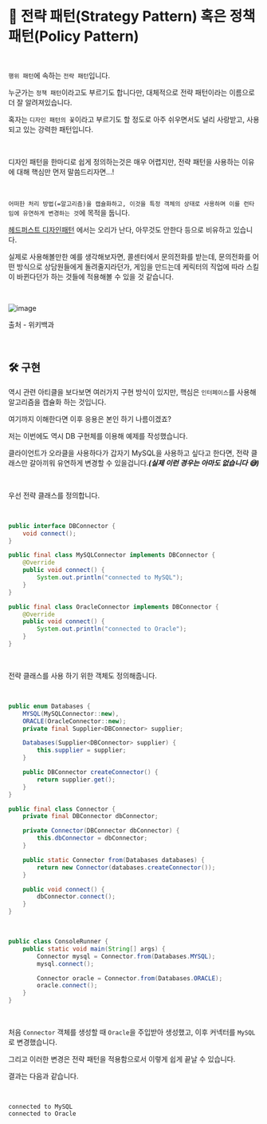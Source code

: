 # 📜 전략 패턴(Strategy Pattern) 혹은 정책 패턴(Policy Pattern)

<br />

`행위 패턴`에 속하는 `전략 패턴`입니다.

누군가는 `정책 패턴`이라고도 부르기도 합니다만, 대체적으로 전략 패턴이라는 이름으로 더 잘 알려져있습니다.

혹자는 `디자인 패턴의 꽃`이라고 부르기도 할 정도로 아주 쉬우면서도 널리 사랑받고, 사용되고 있는 강력한 패턴입니다.

<br >

디자인 패턴을 한마디로 쉽게 정의하는것은 매우 어렵지만, 전략 패턴을 사용하는 이유에 대해 핵심만 먼저 말씀드리자면...!

<br />

`어떠한 처리 방법(=알고리즘)을 캡슐화하고, 이것을 특정 객체의 상태로 사용하며 이를 런타임에 유연하게 변경하는 것`에 목적을 둡니다.

[헤드퍼스트 디자인패턴](https://www.aladin.co.kr/shop/wproduct.aspx?ItemId=582754) 에서는 오리가 난다, 아무것도 안한다 등으로 비유하고 있습니다.

실제로 사용해볼만한 예를 생각해보자면, 콜센터에서 문의전화를 받는데, 문의전화를 어떤 방식으로 상담원들에게 돌려줄지라던가, 게임을 만드는데 케릭터의 직업에 따라 스킬이 바뀐다던가 하는 것들에 적용해볼 수 있을 것 같습니다.

<br />

![image](https://user-images.githubusercontent.com/71188307/133035797-e53b96bc-6e7f-454d-a524-7d56eee9b724.png)

출처 - 위키백과

<br />

## 🛠 구현

역시 관련 아티클을 보다보면 여러가지 구현 방식이 있지만, 핵심은 `인터페이스`를 사용해 알고리즘을 캡슐화 하는 것입니다.

여기까지 이해한다면 이후 응용은 본인 하기 나름이겠죠?

저는 이번에도 역시 DB 구현체를 이용해 예제를 작성했습니다.

클라이언트가 오라클을 사용하다가 갑자기 MySQL을 사용하고 싶다고 한다면, 전략 클래스만 갈아끼워 유연하게 변경할 수 있을겁니다.***(실제 이런 경우는 아마도 없습니다 😅)***

<br />

우선 전략 클래스를 정의합니다.

<br />

```java
public interface DBConnector {
    void connect();
}

public final class MySQLConnector implements DBConnector {
    @Override
    public void connect() {
        System.out.println("connected to MySQL");
    }
}

public final class OracleConnector implements DBConnector {
    @Override
    public void connect() {
        System.out.println("connected to Oracle");
    }
}
```

<br />

전략 클래스를 사용 하기 위한 객체도 정의해줍니다.

<br />

```java
public enum Databases {
    MYSQL(MySQLConnector::new),
    ORACLE(OracleConnector::new);
    private final Supplier<DBConnector> supplier;

    Databases(Supplier<DBConnector> supplier) {
        this.supplier = supplier;
    }

    public DBConnector createConnector() {
        return supplier.get();
    }
}

public final class Connector {
    private final DBConnector dbConnector;

    private Connector(DBConnector dbConnector) {
        this.dbConnector = dbConnector;
    }

    public static Connector from(Databases databases) {
        return new Connector(databases.createConnector());
    }

    public void connect() {
        dbConnector.connect();
    }
}
```

<br />

```java
public class ConsoleRunner {
    public static void main(String[] args) {
        Connector mysql = Connector.from(Databases.MYSQL);
        mysql.connect();

        Connector oracle = Connector.from(Databases.ORACLE);
        oracle.connect();
    }
}
```

<br />

처음 `Connector` 객체를 생성할 때 `Oracle`을 주입받아 생성했고, 이후 커넥터를 `MySQL`로 변경했습니다.

그리고 이러한 변경은 전략 패턴을 적용함으로서 이렇게 쉽게 끝날 수 있습니다.

결과는 다음과 같습니다.

<br />

```shell
connected to MySQL
connected to Oracle
```

<br />
